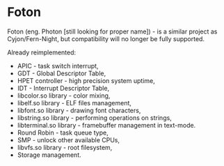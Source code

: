 # Foton

Foton (eng. Photon [still looking for proper name]) - is a similar project as Cyjon/Fern-Night, but compatibility will no longer be fully supported.

Already reimplemented:

- APIC - task switch interrupt,
- GDT - Global Descriptor Table,
- HPET controller - high precision system uptime,
- IDT - Interrupt Descriptor Table,
- libcolor.so library - color mixing,
- libelf.so library - ELF files management,
- libfont.so library - drawing font characters,
- libstring.so library - performing operations on strings,
- libterminal.so library - framebuffer management in text-mode.
- Round Robin - task queue type,
- SMP - unlock other available CPUs,
- libvfs.so library - root filesystem,
- Storage management.
